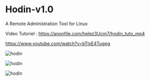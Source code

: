 # Hodin-v1.0

A Remote Administration Tool for Linux

Video Tutoriel : https://anonfile.com/heIez3Ucm7/hodin_tuto_mp4

https://www.youtube.com/watch?v=bTlxE4Tugpg

![hodin](https://images.static-cdn.download/c78f7222b439323c8150fcb91b06de67537e14f1/68747470733a2f2f6865626572676575722d696d616765732e636f6d2f75702f34356239343434393532623565653861616536643865306436316137626134322e706e67)

![hodin](https://images.static-cdn.download/07219283ed98d105318af7e746961d98cebd3de0/68747470733a2f2f6865626572676575722d696d616765732e636f6d2f75702f63383638613939383733326434333330666163623936663366623339383166652e706e67)

![hodin](https://images.static-cdn.download/62519ac798df2d2c711b2b5aff8daf54ea902a82/68747470733a2f2f6865626572676575722d696d616765732e636f6d2f75702f35643034663531333838303932363663323330373632633331626566383537302e706e67)
